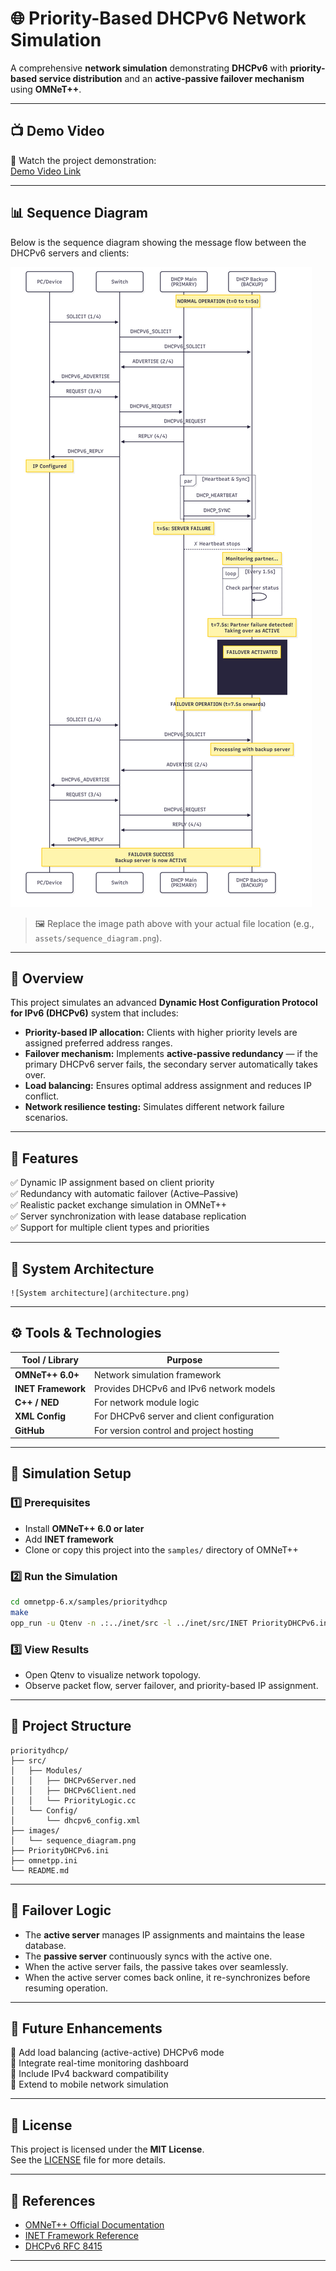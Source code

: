 # 🌐 Priority-Based DHCPv6 Network Simulation

A comprehensive **network simulation** demonstrating **DHCPv6** with **priority-based service distribution** and an **active-passive failover mechanism** using **OMNeT++**.

---

## 📺 Demo Video

🎥 Watch the project demonstration:  
[Demo Video Link](https://github.com/user-attachments/assets/your-video-id-here)

---

## 📊 Sequence Diagram

Below is the sequence diagram showing the message flow between the DHCPv6 servers and clients:

![Sequence Diagram](sequence_diagram.png)

> 🖼️ Replace the image path above with your actual file location (e.g., `assets/sequence_diagram.png`).

---

## 🎯 Overview

This project simulates an advanced **Dynamic Host Configuration Protocol for IPv6 (DHCPv6)** system that includes:

- **Priority-based IP allocation:** Clients with higher priority levels are assigned preferred address ranges.
- **Failover mechanism:** Implements **active-passive redundancy** — if the primary DHCPv6 server fails, the secondary server automatically takes over.
- **Load balancing:** Ensures optimal address assignment and reduces IP conflict.
- **Network resilience testing:** Simulates different network failure scenarios.

---

## 🧠 Features

✅ Dynamic IP assignment based on client priority  
✅ Redundancy with automatic failover (Active–Passive)  
✅ Realistic packet exchange simulation in OMNeT++  
✅ Server synchronization with lease database replication  
✅ Support for multiple client types and priorities  

---

## 🧩 System Architecture

```
![System architecture](architecture.png)

```

---

## ⚙️ Tools & Technologies

| Tool / Library      | Purpose                                      |
|---------------------|----------------------------------------------|
| **OMNeT++ 6.0+**    | Network simulation framework                 |
| **INET Framework**  | Provides DHCPv6 and IPv6 network models      |
| **C++ / NED**       | For network module logic                     |
| **XML Config**      | For DHCPv6 server and client configuration   |
| **GitHub**          | For version control and project hosting      |

---

## 🧪 Simulation Setup

### 1️⃣ Prerequisites
- Install **OMNeT++ 6.0 or later**
- Add **INET framework**
- Clone or copy this project into the `samples/` directory of OMNeT++

### 2️⃣ Run the Simulation
```bash
cd omnetpp-6.x/samples/prioritydhcp
make
opp_run -u Qtenv -n .:../inet/src -l ../inet/src/INET PriorityDHCPv6.ini
```

### 3️⃣ View Results
- Open Qtenv to visualize network topology.
- Observe packet flow, server failover, and priority-based IP assignment.

---

## 📂 Project Structure

```
prioritydhcp/
├── src/
│   ├── Modules/
│   │   ├── DHCPv6Server.ned
│   │   ├── DHCPv6Client.ned
│   │   └── PriorityLogic.cc
│   └── Config/
│       └── dhcpv6_config.xml
├── images/
│   └── sequence_diagram.png
├── PriorityDHCPv6.ini
├── omnetpp.ini
└── README.md
```

---

## 🔄 Failover Logic

- The **active server** manages IP assignments and maintains the lease database.
- The **passive server** continuously syncs with the active one.
- When the active server fails, the passive takes over seamlessly.
- When the active server comes back online, it re-synchronizes before resuming operation.

---

## 🚀 Future Enhancements

🔸 Add load balancing (active-active) DHCPv6 mode  
🔸 Integrate real-time monitoring dashboard  
🔸 Include IPv4 backward compatibility  
🔸 Extend to mobile network simulation  

---

## 📜 License

This project is licensed under the **MIT License**.  
See the [LICENSE](LICENSE) file for more details.

---

## 🧩 References

- [OMNeT++ Official Documentation](https://omnetpp.org)
- [INET Framework Reference](https://inet.omnetpp.org)
- [DHCPv6 RFC 8415](https://datatracker.ietf.org/doc/html/rfc8415)

---

